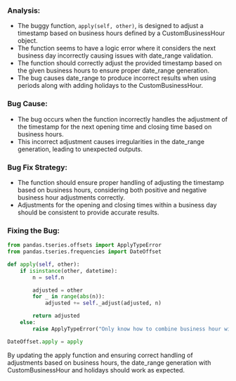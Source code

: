 ### Analysis:
- The buggy function, `apply(self, other)`, is designed to adjust a timestamp based on business hours defined by a CustomBusinessHour object.
- The function seems to have a logic error where it considers the next business day incorrectly causing issues with date_range validation.
- The function should correctly adjust the provided timestamp based on the given business hours to ensure proper date_range generation.
- The bug causes date_range to produce incorrect results when using periods along with adding holidays to the CustomBusinessHour.

### Bug Cause:
- The bug occurs when the function incorrectly handles the adjustment of the timestamp for the next opening time and closing time based on business hours.
- This incorrect adjustment causes irregularities in the date_range generation, leading to unexpected outputs.

### Bug Fix Strategy:
- The function should ensure proper handling of adjusting the timestamp based on business hours, considering both positive and negative business hour adjustments correctly.
- Adjustments for the opening and closing times within a business day should be consistent to provide accurate results.

### Fixing the Bug:
```python
from pandas.tseries.offsets import ApplyTypeError
from pandas.tseries.frequencies import DateOffset

def apply(self, other):
    if isinstance(other, datetime):
        n = self.n

        adjusted = other
        for _ in range(abs(n)):
            adjusted += self._adjust(adjusted, n)

        return adjusted
    else:
        raise ApplyTypeError("Only know how to combine business hour with datetime")

DateOffset.apply = apply
```

By updating the apply function and ensuring correct handling of adjustments based on business hours, the date_range generation with CustomBusinessHour and holidays should work as expected.